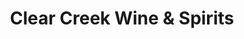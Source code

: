 ---
title: "Clear Creek Wine & Spirits"
url: /golden/clear-creek-wine-und-spirits/
shop: Spirituosen
---